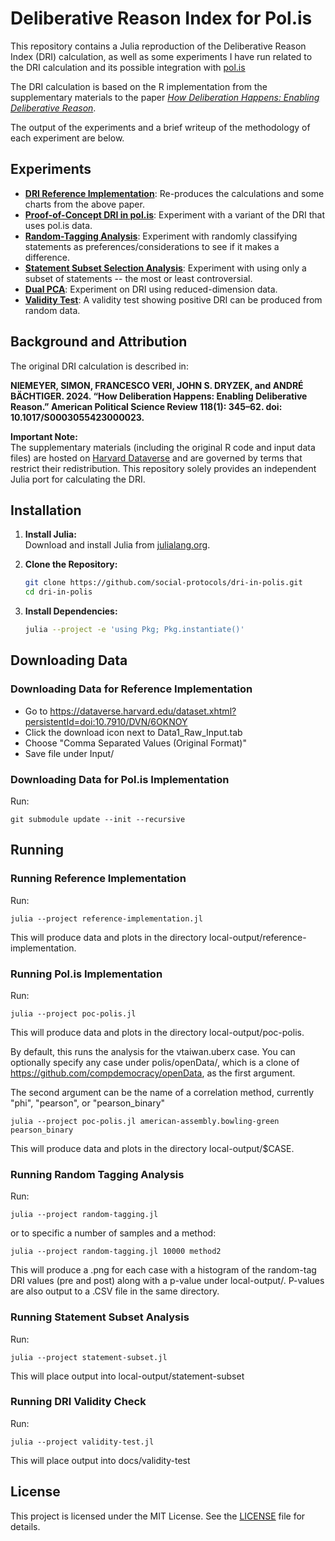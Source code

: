 # Deliberative Reason Index for Pol.is

This repository contains a Julia reproduction of the Deliberative Reason Index (DRI) calculation, as well as some experiments I have run related to the DRI calculation and its possible integration with [pol.is](https://pol.is/)

The DRI calculation is based on the R implementation from the supplementary materials to the paper [*How Deliberation Happens: Enabling Deliberative Reason*](https://www.cambridge.org/core/journals/american-political-science-review/article/how-deliberation-happens-enabling-deliberative-reason/6558F69855ADA8B15BF2EC2E5D403E71).

The output of the experiments and a brief writeup of the methodology of each experiment are below.

## Experiments

- [**DRI Reference Implementation**](docs/reference-implementation.md): Re-produces the calculations and some charts from the above paper.
- [**Proof-of-Concept DRI in pol.is**](docs/poc-polis.md): Experiment with a variant of the DRI that uses pol.is data.
- [**Random-Tagging Analysis**](docs/random-tagging.md): Experiment with randomly classifying statements as preferences/considerations to see if it makes a difference.
- [**Statement Subset Selection Analysis**](docs/statement-subset.md): Experiment with using only a subset of statements -- the most or least controversial. 
- [**Dual PCA**](docs/dual-pca.md): Experiment on DRI using reduced-dimension data. 
- [**Validity Test**](docs/validity-test/README.md): A validity test showing positive DRI can be produced from random data.

## Background and Attribution

The original DRI calculation is described in:

**NIEMEYER, SIMON, FRANCESCO VERI, JOHN S. DRYZEK, and ANDRÉ BÄCHTIGER. 2024. “How Deliberation Happens: Enabling Deliberative Reason.” American Political Science Review 118(1): 345–62. doi: 10.1017/S0003055423000023.**

**Important Note:**  
The supplementary materials (including the original R code and input data files) are hosted on [Harvard Dataverse](https://dataverse.harvard.edu/dataset.xhtml?persistentId=doi:10.7910/DVN/6OKNOY) and are governed by terms that restrict their redistribution. This repository solely provides an independent Julia port for calculating the DRI.

## Installation

1. **Install Julia:**  
   Download and install Julia from [julialang.org](https://julialang.org/downloads/).

2. **Clone the Repository:**  
   ```bash
   git clone https://github.com/social-protocols/dri-in-polis.git
   cd dri-in-polis
   ```

3. **Install Dependencies:**
    ```bash
    julia --project -e 'using Pkg; Pkg.instantiate()'
    ```
## Downloading Data

### Downloading Data for Reference Implementation

- Go to https://dataverse.harvard.edu/dataset.xhtml?persistentId=doi:10.7910/DVN/6OKNOY
- Click the download icon next to Data1_Raw_Input.tab
- Choose "Comma Separated Values (Original Format)"
- Save file under Input/ 


### Downloading Data for Pol.is Implementation

Run:

    git submodule update --init --recursive


## Running

### Running Reference Implementation

Run:

    julia --project reference-implementation.jl

This will produce data and plots in the directory local-output/reference-implementation.

### Running Pol.is Implementation

Run:

    julia --project poc-polis.jl

This will produce data and plots in the directory local-output/poc-polis.

By default, this runs the analysis for the vtaiwan.uberx case. You can optionally specify any case under polis/openData/, which is a clone of https://github.com/compdemocracy/openData, as the first argument.

The second argument can be the name of a correlation method, currently "phi", "pearson", or "pearson_binary"

    julia --project poc-polis.jl american-assembly.bowling-green pearson_binary

This will produce data and plots in the directory local-output/$CASE.

### Running Random Tagging Analysis

Run:

    julia --project random-tagging.jl

or to specific a number of samples and a method: 

    julia --project random-tagging.jl 10000 method2
 
This will produce a .png for each case with a histogram of the random-tag DRI values (pre and post) along with a p-value under local-output/. P-values are also output to a .CSV file in the same directory.

### Running Statement Subset Analysis

Run:

    julia --project statement-subset.jl

This will place output into local-output/statement-subset

### Running DRI Validity Check

Run:

    julia --project validity-test.jl

This will place output into docs/validity-test


## License

This project is licensed under the MIT License. See the [LICENSE](LICENSE) file for details.

